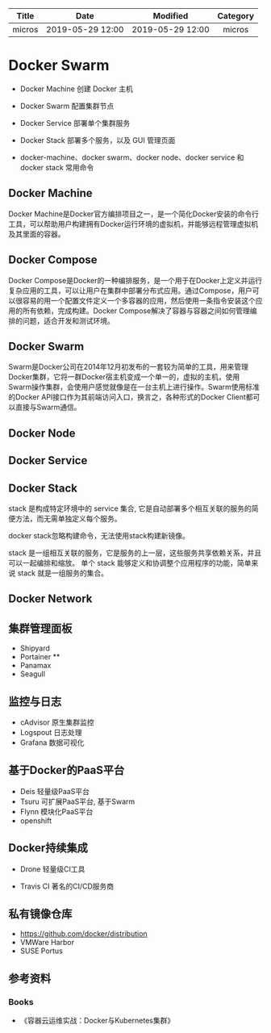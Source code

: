 | Title                | Date             | Modified         | Category          |
|:--------------------:|:----------------:|:----------------:|:-----------------:|
| micros              | 2019-05-29 12:00 | 2019-05-29 12:00 | micros            |



# Docker Swarm

* Docker Machine 创建 Docker 主机
* Docker Swarm 配置集群节点
* Docker Service 部署单个集群服务
* Docker Stack 部署多个服务，以及 GUI 管理页面

* docker-machine、docker swarm、docker node、docker service 和 docker stack 常用命令



## Docker Machine

Docker Machine是Docker官方编排项目之一，是一个简化Docker安装的命令行工具，可以帮助用户构建拥有Docker运行环境的虚拟机，并能够远程管理虚拟机及其里面的容器。



## Docker Compose
Docker Compose是Docker的一种编排服务，是一个用于在Docker上定义并运行复杂应用的工具，可以让用户在集群中部署分布式应用。通过Compose，用户可以很容易的用一个配置文件定义一个多容器的应用，然后使用一条指令安装这个应用的所有依赖，完成构建。Docker Compose解决了容器与容器之间如何管理编排的问题，适合开发和测试环境。




## Docker Swarm

Swarm是Docker公司在2014年12月初发布的一套较为简单的工具，用来管理Docker集群，它将一群Docker宿主机变成一个单一的，虚拟的主机，使用Swarm操作集群，会使用户感觉就像是在一台主机上进行操作。Swarm使用标准的Docker API接口作为其前端访问入口，换言之，各种形式的Docker Client都可以直接与Swarm通信。

## Docker Node


## Docker Service



## Docker Stack
stack 是构成特定环境中的 service 集合, 它是自动部署多个相互关联的服务的简便方法，而无需单独定义每个服务。

docker stack忽略构建命令，无法使用stack构建新镜像。

stack 是一组相互关联的服务，它是服务的上一层，这些服务共享依赖关系，并且可以一起编排和缩放。
单个 stack 能够定义和协调整个应用程序的功能，简单来说 stack 就是一组服务的集合。


## Docker Network


## 集群管理面板
- Shipyard
- Portainer  **
- Panamax
- Seagull






## 监控与日志
- cAdvisor 原生集群监控
- Logspout 日志处理
- Grafana  数据可视化



## 基于Docker的PaaS平台

- Deis 轻量级PaaS平台
- Tsuru 可扩展PaaS平台, 基于Swarm
- Flynn 模块化PaaS平台
- openshift


## Docker持续集成

- Drone 轻量级CI工具

- Travis CI 著名的CI/CD服务商




## 私有镜像仓库

- https://github.com/docker/distribution 
- VMWare Harbor
- SUSE Portus




## 参考资料

### Books
- 《容器云运维实战：Docker与Kubernetes集群》







